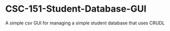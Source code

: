 # CSC-151-Student-Database-GUI
A simple csv GUI for managing a simple student database that uses CRUDL
